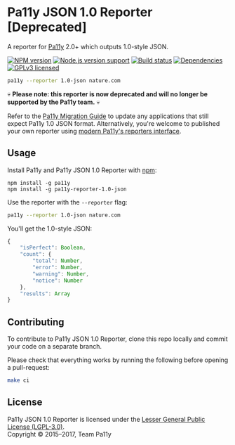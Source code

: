 
# Pa11y JSON 1.0 Reporter [Deprecated]

A reporter for [Pa11y][pa11y] 2.0+ which outputs 1.0-style JSON.

[![NPM version][shield-npm]][info-npm]
[![Node.js version support][shield-node]][info-node]
[![Build status][shield-build]][info-build]
[![Dependencies][shield-dependencies]][info-dependencies]
[![GPLv3 licensed][shield-license]][info-license]

```sh
pa11y --reporter 1.0-json nature.com
```

:skull: **Please note: this reporter is now deprecated and will no longer be supported by the Pa11y team.** :skull: 

Refer to the [Pa11y Migration Guide][pa11y-migration] to update any applications that still expect Pa11y 1.0 JSON format. Alternatively, you're welcome to published your own reporter using [modern Pa11y's reporters interface][pa11y-reporters].


Usage
-----

Install Pa11y and Pa11y JSON 1.0 Reporter with [npm][npm]:

```
npm install -g pa11y
npm install -g pa11y-reporter-1.0-json
```

Use the reporter with the `--reporter` flag:

```sh
pa11y --reporter 1.0-json nature.com
```

You'll get the 1.0-style JSON:

```js
{
    "isPerfect": Boolean,
    "count": {
        "total": Number,
        "error": Number,
        "warning": Number,
        "notice": Number
    },
    "results": Array
}
```


Contributing
------------

To contribute to Pa11y JSON 1.0 Reporter, clone this repo locally and commit your code on a separate branch.

Please check that everything works by running the following before opening a pull-request:

```sh
make ci
```


License
-------

Pa11y JSON 1.0 Reporter is licensed under the [Lesser General Public License (LGPL-3.0)][info-license].<br/>
Copyright &copy; 2015–2017, Team Pa11y


[npm]: https://www.npmjs.com/
[pa11y]: https://github.com/pa11y/pa11y
[pa11y-migration]: https://github.com/pa11y/pa11y/blob/master/MIGRATION.md
[pa11y-reporters]: https://github.com/pa11y/pa11y#reporters

[info-dependencies]: https://gemnasium.com/pa11y/pa11y-reporter-1.0-json
[info-license]: LICENSE
[info-node]: package.json
[info-npm]: https://www.npmjs.com/package/pa11y-reporter-1.0-json
[info-build]: https://travis-ci.org/pa11y/pa11y-reporter-1.0-json
[shield-dependencies]: https://img.shields.io/gemnasium/pa11y/pa11y-reporter-1.0-json.svg
[shield-license]: https://img.shields.io/badge/license-LGPL%203.0-blue.svg
[shield-node]: https://img.shields.io/node/v/pa11y-reporter-1.0-json.svg?label=node.js%20support
[shield-npm]: https://img.shields.io/npm/v/pa11y-reporter-1.0-json.svg
[shield-build]: https://img.shields.io/travis/pa11y/pa11y-reporter-1.0-json/master.svg
